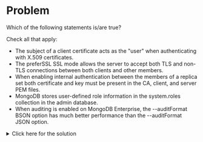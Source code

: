 # Problem
Which of the following statements is/are true?

Check all that apply:
 - The subject of a client certificate acts as the "user" when authenticating with X.509 certificates.
 - The preferSSL SSL mode allows the server to accept both TLS and non-TLS connections between both clients and other members.
 - When enabling internal authentication between the members of a replica set both certificate and key must be present in the CA, client, and server PEM files.
 - MongoDB stores user-defined role information in the system.roles collection in the admin database.
 - When auditing is enabled on MongoDB Enterprise, the --auditFormat BSON option has much better performance than the --auditFormat JSON option.

<details>
  <summary>Click here for the solution</summary>
    <ul>
      <li>The subject of a client certificate acts as the "user" when authenticating with X.509 certificates.</li>
      <li>MongoDB stores user-defined role information in the system.roles collection in the admin database.</li>
      <li>When auditing is enabled on MongoDB Enterprise, the --auditFormat BSON option has much better performance than the --auditFormat JSON option.</li>
 	</ul>
</details>